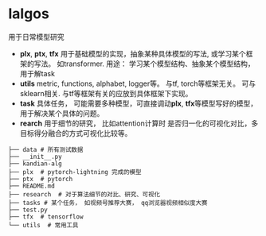 # lalgos

用于日常模型研究<br>
- **plx**, **ptx**, **tfx** 用于基础模型的实现，抽象某种具体模型的写法, 或学习某个框架的写法。 如transformer. 用途： 学习某个模型结构、抽象某个模型结构，用于解task
- **utils** metric, functions, alphabet, logger等。 与tf, torch等框架无关。 可与sklearn相关. 与tf等框架有关的应放到具体框架下实现。 
- **task** 具体任务， 可能需要多种模型，可直接调动**plx**, **tfx**等模型写好的模型， 用于解决某个具体的问题。
- **rearch** 用于细节的研究， 比如attention计算时 是否归一化的可视化对比，多目标得分融合的方式可视化比较等。

```
├── data # 所有测试数据
├── __init__.py
├── kandian-alg
├── plx  # pytorch-lightning 完成的模型
├── ptx  # pytorch
├── README.md
├── research  # 对于算法细节的对比、研究、可视化
├── tasks # 某个任务， 如视频号推荐大赛， qq浏览器视频相似度大赛
├── test.py
├── tfx  # tensorflow
└── utils  # 常用工具
```
 